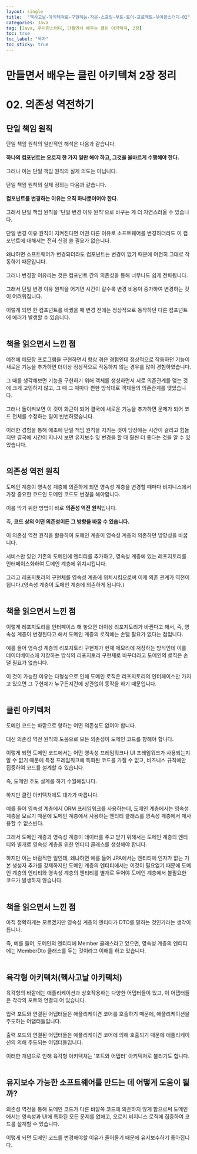 ```yaml
---
layout: single
title:  "헥사고날-아키텍쳐로-구현하는-작은-스프링-부트-토이-프로젝트-우아한스터디-02"
categories: Java
tag: [Java, 우아한스터디, 만들면서 배우는 클린 아키텍쳐, 2장]
toc: true
toc_label: "목차"
toc_sticky: true
---
```


# 만들면서 배우는 클린 아키텍쳐 2장 정리
# 02. 의존성 역전하기
## 단일 책임 원칙
단일 책임 원칙의 일반적인 해석은 다음과 같습니다.<br><br>
**하나의 컴포넌트는 오로지 한 가지 일만 해야 하고, 그것을 올바르게 수행해야 한다.**<br><br>
그러나 이는 단일 책임 원칙의 실제 의도는 아닙니다.<br><br>
단일 책임 원칙의 실제 정의는 다음과 같습니다.<br><br>
**컴포넌트를 변경하는 이유는 오직 하나뿐이어야 한다.**<br><br>
그래서 단일 책임 원칙을 '단일 변경 이유 원칙'으로 바꾸는 게 더 자연스러울 수 있습니다.<br><br>
단일 변경 이유 원칙이 지켜진다면 어떤 다른 이유로 소프트웨어를 변경하더라도 이 컴포넌트에 대해서는 전혀 신경 쓸 필요가 없습니다.<br><br>
왜냐하면 소프트웨어가 변경되더라도 컴포넌트는 변경이 없기 때문에 여전히 그대로 작동하기 때문입니다.<br><br>
그러나 변경할 이유라는 것은 컴포넌트 간의 의존성을 통해 너무나도 쉽게 전파됩니다.<br><br>
그래서 단일 변경 이유 원칙을 어기면 시간이 갈수록 변경 비용이 증가하여 변경하는 것이 어려워집니다.<br><br>
이렇게 되면 한 컴포넌트를 바꿨을 때 변경 전에는 정상적으로 동작하던 다른 컴포넌트에 에러가 발생할 수 있습니다.<br><br>

## 책을 읽으면서 느낀 점
예전에 메모장 프로그램을 구현하면서 항상 겪은 경험인데 정상적으로 작동하던 기능이 새로운 기능을 추가하면 더이상 정상적으로 작동하지 않는 경우를 많이 경험하였습니다.<br><br>
그 때를 생각해보면 기능을 구현하기 위해 객체를 생성하면서 서로 의존관계를 맺는 것에 크게 고민하지 않고, 그 때 그 때마다 편한 방식대로 객체들의 의존관계를 맺었습니다.<br><br>
그러나 돌이켜보면 이 것이 화근이 되어 결국에 새로운 기능을 추가하면 문제가 되어 코드 전체를 수정하는 일이 빈번하였습니다.<br><br>
이러한 경험을 통해 애초에 단일 책임 원칙을 지키는 것이 당장에는 시간이 걸리고 힘들지만 결국에 시간이 지나서 보면 유지보수 및 변경을 할 때 훨씬 더 좋다는 것을 알 수 있었습니다.<br><br>

## 의존성 역전 원칙
도메인 계층이 영속성 계층에 의존하게 되면 영속성 계층을 변경할 때마다 비지니스에서 가장 중요한 코드인 도메인 코드도 변경을 해야합니다.<br><br>
이를 막기 위한 방법이 바로 **의존성 역전 원칙**입니다.<br><br>
즉, **코드 상의 어떤 의존성이든 그 방향을 바꿀 수 있습니다.**<br><br>
이 의존성 역전 원칙을 활용하여 도메인 계층이 영속성 계층의 의존하던 방향성을 바꿉니다.<br><br>
서비스만 있던 기존의 도메인에 엔티티를 추가하고, 영속성 계층에 있는 레포지토리를 인터페이스화하여 도메인 계층에 위치시킵니다.<br><br>
그리고 레포지토리의 구현체를 영속성 계층에 위치시킴으로써 이제 의존 관계가 역전이 됩니다.(영속성 계층이 도메인 계층에 의존하게 됩니다.)<br><br>

## 책을 읽으면서 느낀 점
이렇게 레포지토리를 인터페이스 해 놓으면 더이상 리포지토리가 바뀐다고 해서, 즉, 영속성 계층이 변경된다고 해서 도메인 계층의 로직에는 손댈 필요가 없다는 점입니다.<br><br>
예를 들어 영속성 계층의 리포지토리 구현체가 현재 메모리에 저장하는 방식인데 이를 데이터베이스에 저장하는 방식의 리포지토리 구현체로 바꾸더라고 도메인의 로직은 손댈 필요가 없습니다.<br><br>
이 것이 가능한 이유는 다형성으로 인해 도메인 로직은 리포지토리의 인터페이스만 가지고 있으면 그 구현체가 누구든지간에 상관없이 동작을 하기 때문입니다.<br><br>

## 클린 아키텍처
도메인 코드는 바깥으로 향하는 어떤 의존성도 없어야 합니다.<br><br>
대신 의존성 역전 원칙의 도움으로 모든 의존성이 도메인 코드를 향해야 합니다.<br><br>
이렇게 되면 도메인 코드에서는 어떤 영속성 프레임워크나 UI 프레임워크가 사용되는지 알 수 없기 때문에 특정 프레임워크에 특화된 코드를 가질 수 없고, 비즈니스 규칙에만 집중하여 코드를 설계할 수 있습니다.<br><br>
즉, 도메인 주도 설계를 하기 수월해집니다.<br><br>
하지만 클린 아키텍처에도 대가가 따릅니다.<br><br>
예를 들어 영속성 계층에서 ORM 프레임워크를 사용하는데, 도메인 계층에서는 영속성 계층을 모르기 때문에 도메인 계층에서 사용하는 엔티티 클래스를 영속성 계층에서 재사용할 수 없스빈다.<br><br>
그래서 도메인 계층과 영속성 계층이 데이터를 주고 받기 위해서는 도메인 계층의 엔티티와 별개로 영속성 계층을 위한 엔티티 클래스를 생성해야 합니다.<br><br>
하지만 이는 바람직한 일인데, 왜냐하면 예를 들어 JPA에서는 엔티티에 인자가 없는 기본 생성자 추가를 강제하지만 도메인 계층의 엔티티에서는 이것이 필요없기 때문에 도메인 계층의 엔티티와 영속성 계층의 엔티티를 별개로 두어야 도메인 계층에서 불필요한 코드가 발생하지 않습니다.<br><br>

## 책을 읽으면서 느낀 점
아직 정확하게는 모르겠지만 영속성 계층의 엔티티가 DTO를 말하는 것인가라는 생각이 듭니다.<br><br>
즉, 예를 들어, 도메인의 엔티티에 Member 클래스라고 있으면, 영속성 계층의 엔티티에는 MemberDto 클래스를 두는 것이라고 이해를 하고 있습니다.<br><br>   

## 육각형 아키텍처(헥사고날 아키텍처)
육각형의 바깥에는 애플리케이션과 상호작용하는 다양한 어댑터들이 있고, 이 어댑터들은 각각의 포트와 연결되 어 있습니다.<br><br>
입력 포트와 연결된 어댑터들은 애플리케이견 코어를 호출하기 때문에, 애플리케이션을 주도하는 어댑터들입니다.<br><br>
출력 포드와 연결된 어댑터들은 애플리케이견 코어에 의해 호출되기 때문에 애플리케이션의 의해 주도되는 어댑터들입니다.<br><br>
이러한 개념으로 인해 육각형 아키텍처는 '포트와 어댑터' 아키텍처로 불리기도 합니다.<br><br>

## 유지보수 가능한 소프트웨어를 만드는 데 어떻게 도움이 될까?
의존성 역전을 통해 도메인 코드가 다른 바깥쪽 코드에 의존하지 않게 함으로써 도메인에서는 영속성과 UI에 특화된 모든 문제를 없애고, 오로지 비지니스 로직에 집중하여 코드를 설계할 수 있습니다.<br><br>
이렇게 되면 도메인 코드를 변경해야할 이유가 줄어들기 때문에 유지보수하기 좋아집니다.<br><br>
